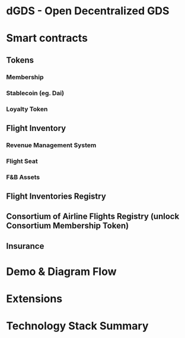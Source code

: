 # dGDS - Open Decentralized GDS

# Smart contracts
## Tokens
### Membership
### Stablecoin (eg. Dai)
### Loyalty Token
## Flight Inventory
### Revenue Management System
### Flight Seat
### F&B Assets
## Flight Inventories Registry
## Consortium of Airline Flights Registry (unlock Consortium Membership Token)
## Insurance
# Demo & Diagram Flow
# Extensions
# Technology Stack Summary
